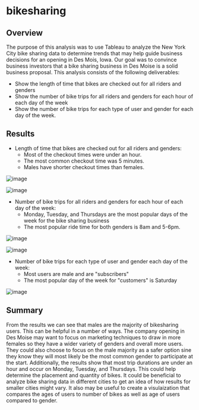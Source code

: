 # bikesharing
## Overview
The purpose of this analysis was to use Tableau to analyze the New York City bike sharing data to determine trends that may help guide business decisions for an opening in Des Mois, Iowa. Our goal was to convince business investors that a bike sharing business in Des Moise is a solid business proposal. This analysis consists of the following deliverables:
- Show the length of time that bikes are checked out for all riders and genders
- Show the number of bike trips for all riders and genders for each hour of each day of the week
- Show the number of bike trips for each type of user and gender for each day of the week.


## Results
- Length of time that bikes are checked out for all riders and genders:
    - Most of the checkout times were under an hour.
    - The most common checkout time was 5 minutes.
    - Males have shorter checkout times than females. 

![image](https://user-images.githubusercontent.com/84201614/133307798-ecd26d9b-1f9d-4f06-9c48-49734b1ec6c5.png)

![image](https://user-images.githubusercontent.com/84201614/133308287-1c24dbf4-647e-4948-bef0-c5aa3d6751b6.png)

- Number of bike trips for all riders and genders for each hour of each day of the week:
    - Monday, Tuesday, and Thursdays are the most popular days of the week for the bike sharing business
    - The most popular ride time for both genders is 8am and 5-6pm.
  
![image](https://user-images.githubusercontent.com/84201614/133308516-bcf70542-d891-4adf-ae7d-baef4366d5f4.png)


![image](https://user-images.githubusercontent.com/84201614/133309128-1b4fb322-dcb9-432a-9667-6c20dc1abcea.png)

- Number of bike trips for each type of user and gender each day of the week:
    - Most users are male and are "subscribers"
    - The most popular day of the week for "customers" is Saturday

![image](https://user-images.githubusercontent.com/84201614/133309583-ca2b38c8-af1c-4c1b-bc2e-74ae534455ee.png)


## Summary

From the results we can see that males are the majority of bikesharing users. This can be helpful in a number of ways. The company opening in Des Moise may want to focus on marketing techniques to draw in more females so they have a wider variety of genders and overall more users. They could also choose to focus on the male majority as a safer option sine they know they will most likely be the most common gender to participate at the start. Additionally, the results show that most trip durations are under an hour and occur on Monday, Tuesday, and Thursdays. This could help determine the placement and quantity of bikes. It could be beneficial to analyze bike sharing data in different cities to get an idea of how results for smaller cities might vary. It also may be useful to create a visulaization that compares the ages of users to number of bikes as well as age of users compared to gender. 
